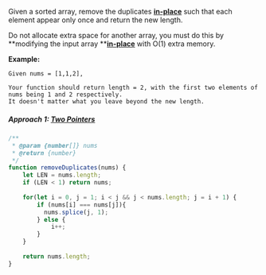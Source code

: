 Given a sorted array, remove the duplicates [**in-place**](https://en.wikipedia.org/wiki/In-place_algorithm) such that each element appear only once and return the new length.

Do not allocate extra space for another array, you must do this by **modifying the input array **[**in-place**](https://en.wikipedia.org/wiki/In-place_algorithm) with O\(1\) extra memory.

**Example:**

```
Given nums = [1,1,2],

Your function should return length = 2, with the first two elements of nums being 1 and 2 respectively.
It doesn't matter what you leave beyond the new length.
```

##### Approach 1: [Two Pointers](/two-pointers.md)

```js
/**
 * @param {number[]} nums
 * @return {number}
 */
function removeDuplicates(nums) {
    let LEN = nums.length;
    if (LEN < 1) return nums;
    
    for(let i = 0, j = 1; i < j && j < nums.length; j = i + 1) {
        if (nums[i] === nums[j]){
          nums.splice(j, 1);
        } else {
            i++;
        }
    }
    
    return nums.length;
}
```



